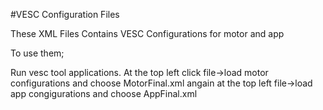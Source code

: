 #VESC Configuration Files

These XML Files Contains VESC Configurations for motor and app

To use them;

Run vesc tool applications.
At the top left click file->load motor configurations and choose MotorFinal.xml
angain at the top left file->load app congigurations and choose AppFinal.xml